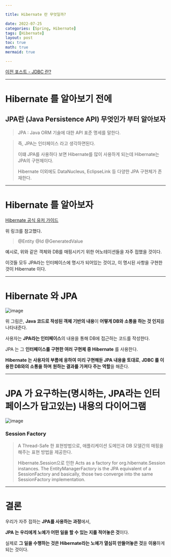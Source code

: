 ```yaml
---

title: Hibernate 란 무엇일까?

date: 2022-07-25
categories: [Spring, Hibernate]
tags: [Hibernate]
layout: post
toc: true
math: true
mermaid: true

---
```


[이전 포스트 - JDBC 란?](https://diger-king.github.io/blog/JDBC)

---

# Hibernate 를 알아보기 전에

## JPA란 (Java Persistence API) 무엇인가 부터 알아보자

> JPA : Java ORM 기술에 대한 API 표준 명세를 말한다.

> 즉, JPA는 인터페이스 라고 생각하면된다.
>
> 이떄 JPA를 사용하다 보면 Hibernate를 많이 사용하게 되는데 Hibernate는 JPA의 구현체이다.
>
> Hibernate 이외에도 DataNucleus, EclipseLink 등 다양한 JPA 구현체가 존재한다.

---

# Hibernate 를 알아보자

[Hibernate 공식 유저 가이드](https://docs.jboss.org/hibernate/orm/6.1/userguide/html_single/Hibernate_User_Guide.html)

위 링크를 참고했다.

> @Entity @Id @GeneratedValue

예시로, 위와 같은 객체와 DB를 매핑시키기 위한 어노테이션들을 자주 접했을 것이다.

이것들 모두 JPA라는 인터페이스에 명시가 되어있는 것이고, 이 명시된 사항을 구현한 것이 Hibernate 이다.

---

# Hibernate 와 JPA

![image](https://docs.jboss.org/hibernate/orm/6.1/userguide/html_single/images/architecture/data_access_layers.svg)

위 그림은, **Java 코드로 작성된 객체 기반의 내용**이 **어떻게 DB와 소통을 하는 것 인지**를 나타내준다.

사용자는 **JPA라는 인터페이스**의 내용을 통해 DB에 접근하는 코드를 작성한다.

JPA 는 그 **인터페이스를 구현한 여러 구현체 중 Hibernate** 를 사용한다.

**Hibernate 는 사용자의 부름에 응하여** **미리 구현해둔 JPA 내용을 토대로**, **JDBC 를 이용한 DB와의 소통을 하며** **원하는 결과를 가져다 주는 역할**을 해준다.

---

# JPA 가 요구하는(명시하는, JPA라는 인터페이스가 담고있는) 내용의 다이어그램

![image](https://docs.jboss.org/hibernate/orm/5.4/userguide/html_single/images/architecture/JPA_Hibernate.svg)

### Session Factory
> A Thread-Safe 한 표현방법으로, 애플리케이션 도메인과 DB 모델간의 매핑을 해주는 표현 방법을 제공한다.
>
> Hibernate.Session으로 인한 Acts as a factory for org.hibernate.Session instances. The EntityManagerFactory is the JPA equivalent of a SessionFactory and basically, those two converge into the same SessionFactory implementation.


---

# 결론

우리가 자주 접하는 **JPA를 사용하는 과정**에서,

**JPA 는 우리에게 노예가 어떤 일을 할 수 있는 지를 적어놓은 것**이다.

실제로 **그 일을 수행하는 것은 Hibernate라는 노예가 열심히 만들어놓은 것**을 **이용**하게 되는 것이다.
